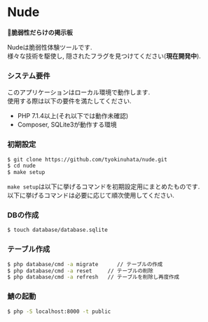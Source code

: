 # Nude
💩**脆弱性だらけの掲示板**

Nudeは脆弱性体験ツールです.  
様々な技術を駆使し, 隠されたフラグを見つけてください(**現在開発中**).

### システム要件

このアプリケーションはローカル環境で動作します.  
使用する際は以下の要件を満たしてください.

- PHP 7.1.4以上(それ以下では動作未確認)  
- Composer, SQLite3が動作する環境

### 初期設定

```bash
$ git clone https://github.com/tyokinuhata/nude.git
$ cd nude
$ make setup
```

`make setup`は以下に挙げるコマンドを初期設定用にまとめたものです.  
以下に挙げるコマンドは必要に応じて順次使用してください.

### DBの作成

```bash
$ touch database/database.sqlite
```

### テーブル作成

```bash
$ php database/cmd -a migrate      // テーブルの作成
$ php database/cmd -a reset     // テーブルの削除
$ php database/cmd -a refresh   // テーブルを削除し再度作成
```

### 鯖の起動

```bash
$ php -S localhost:8000 -t public
```
